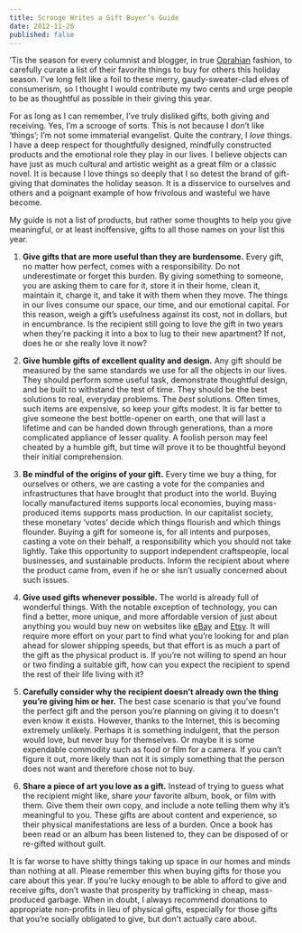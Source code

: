 ```yaml
---
title: Scrooge Writes a Gift Buyer’s Guide
date: 2012-11-26
published: false
---
```


’Tis the season for every columnist and blogger, in true [Oprahian](http://en.wikipedia.org/wiki/Oprah's_Favorite_Things) fashion, to carefully curate a list of their favorite things to buy for others this holiday season. I’ve long felt like a foil to these merry, gaudy-sweater-clad elves of consumerism, so I thought I would contribute my two cents and urge people to be as thoughtful as possible in their giving this year.

For as long as I can remember, I’ve truly disliked gifts, both giving and receiving. Yes, I’m a scrooge of sorts. This is not because I don’t like ‘things’; I’m not some immaterial evangelist. Quite the contrary, I *love* things. I have a deep respect for thoughtfully designed, mindfully constructed products and the emotional role they play in our lives. I believe objects can have just as much cultural and artistic weight as a great film or a classic novel. It is because I love things so deeply that I so detest the brand of gift-giving that dominates the holiday season. It is a disservice to ourselves and others and a poignant example of how frivolous and wasteful we have become.

My guide is not a list of products, but rather some thoughts to help you give meaningful, or at least inoffensive, gifts to all those names on your list this year.

1. __Give gifts that are more useful than they are burdensome.__
Every gift, no matter how perfect, comes with a responsibility. Do not underestimate or forget this burden. By giving something to someone, you are asking them to care for it, store it in their home, clean it, maintain it, charge it, and take it with them when they move. The things in our lives consume our space, our time, and our emotional capital. For this reason, weigh a gift’s usefulness against its cost, not in dollars, but in encumbrance. Is the recipient still going to love the gift in two years when they’re packing it into a box to lug to their new apartment? If not, does he or she really love it now?

2. __Give humble gifts of excellent quality and design.__
Any gift should be measured by the same standards we use for all the objects in our lives. They should perform some useful task, demonstrate thoughtful design, and be built to withstand the test of time. They should be the best solutions to real, everyday problems. The *best* solutions. Often times, such items are expensive, so keep your gifts modest. It is far better to give someone the best bottle-opener on earth, one that will last a lifetime and can be handed down through generations, than a more complicated appliance of lesser quality. A foolish person may feel cheated by a humble gift, but time will prove it to be thoughtful beyond their initial comprehension.

3. __Be mindful of the origins of your gift.__
Every time we buy a thing, for ourselves or others, we are casting a vote for the companies and infrastructures that have brought that product into the world. Buying locally manufactured items supports local economies, buying mass-produced items supports mass production. In our capitalist society, these monetary ‘votes’ decide which things flourish and which things flounder. Buying a gift for someone is, for all intents and purposes, casting a vote on their behalf, a responsibility which you should not take lightly. Take this opportunity to support independent craftspeople, local businesses, and sustainable products. Inform the recipient about where the product came from, even if he or she isn’t usually concerned about such issues.

4. __Give used gifts whenever possible.__
The world is already full of wonderful things. With the notable exception of technology, you can find a better, more unique, and more affordable version of just about anything you would buy new on websites like [eBay](http://www.ebay.com/) and [Etsy](http://www.etsy.com/). It will require more effort on your part to find what you’re looking for and plan ahead for slower shipping speeds, but that effort is as much a part of the gift as the physical product is. If you’re not willing to spend an hour or two finding a suitable gift, how can you expect the recipient to spend the rest of their life living with it?

5. __Carefully consider why the recipient doesn’t already own the thing you’re giving him or her.__
The best case scenario is that you’ve found the perfect gift and the person you’re planning on giving it to doesn't even know it exists. However, thanks to the Internet, this is becoming extremely unlikely. Perhaps it is something indulgent, that the person would love, but never buy for themselves. Or maybe it is some expendable commodity such as food or film for a camera. If you can’t figure it out, more likely than not it is simply something that the person does not want and therefore chose not to buy.

6. __Share a piece of art you love as a gift.__
Instead of trying to guess what the recipient might like, share *your* favorite album, book, or film with them. Give them their own copy, and include a note telling them why it’s meaningful to you. These gifts are about content and experience, so their physical manifestations are less of a burden. Once a book has been read or an album has been listened to, they can be disposed of or re-gifted without guilt.

It is far worse to have shitty things taking up space in our homes and minds than nothing at all. Please remember this when buying gifts for those you care about this year. If you’re lucky enough to be able to afford to give and receive gifts, don’t waste that prosperity by trafficking in cheap, mass-produced garbage. When in doubt, I always recommend donations to appropriate non-profits in lieu of physical gifts, especially for those gifts that you’re socially obligated to give, but don't actually care about.
